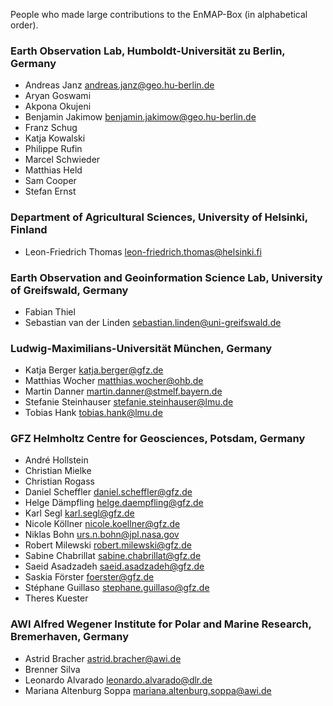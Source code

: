 People who made large contributions to the EnMAP-Box (in alphabetical order).

### Earth Observation Lab, Humboldt-Universität zu Berlin, Germany

* Andreas Janz <andreas.janz@geo.hu-berlin.de>
* Aryan Goswami
* Akpona Okujeni
* Benjamin Jakimow <benjamin.jakimow@geo.hu-berlin.de>
* Franz Schug
* Katja Kowalski
* Philippe Rufin
* Marcel Schwieder
* Matthias Held
* Sam Cooper
* Stefan Ernst

### Department of Agricultural Sciences, University of Helsinki, Finland

* Leon-Friedrich Thomas <leon-friedrich.thomas@helsinki.fi>

### Earth Observation and Geoinformation Science Lab, University of Greifswald, Germany

* Fabian Thiel
* Sebastian van der Linden <sebastian.linden@uni-greifswald.de>

### Ludwig-Maximilians-Universität München, Germany

* Katja Berger <katja.berger@gfz.de>
* Matthias Wocher <matthias.wocher@ohb.de>
* Martin Danner <martin.danner@stmelf.bayern.de>
* Stefanie Steinhauser <stefanie.steinhauser@lmu.de>
* Tobias Hank <tobias.hank@lmu.de>

### GFZ Helmholtz Centre for Geosciences, Potsdam, Germany

* André Hollstein
* Christian Mielke
* Christian Rogass
* Daniel Scheffler <daniel.scheffler@gfz.de>
* Helge Dämpfling <helge.daempfling@gfz.de>
* Karl Segl <karl.segl@gfz.de>
* Nicole Köllner <nicole.koellner@gfz.de>
* Niklas Bohn <urs.n.bohn@jpl.nasa.gov>
* Robert Milewski <robert.milewski@gfz.de>
* Sabine Chabrillat <sabine.chabrillat@gfz.de>
* Saeid Asadzadeh <saeid.asadzadeh@gfz.de>
* Saskia Förster <foerster@gfz.de>
* Stéphane Guillaso <stephane.guillaso@gfz.de>
* Theres Kuester

### AWI Alfred Wegener Institute for Polar and Marine Research, Bremerhaven, Germany

* Astrid Bracher <astrid.bracher@awi.de>
* Brenner Silva
* Leonardo Alvarado  <leonardo.alvarado@dlr.de>
* Mariana Altenburg Soppa <mariana.altenburg.soppa@awi.de>
